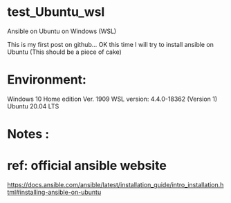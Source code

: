 # test_Ubuntu_wsl
Ansible on Ubuntu on Windows (WSL)

This is my first post on github... 
OK this time I will try to install ansible on Ubuntu (This should be a piece of cake)

# Environment: 
Windows 10 Home edition Ver. 1909
WSL version: 4.4.0-18362 (Version 1)
Ubuntu 20.04 LTS

# Notes :

# ref: official ansible website
https://docs.ansible.com/ansible/latest/installation_guide/intro_installation.html#installing-ansible-on-ubuntu
